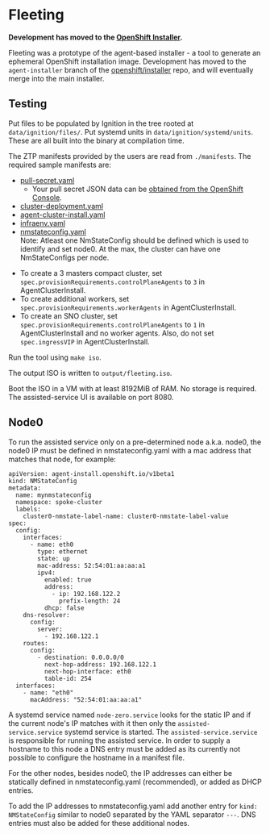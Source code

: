 Fleeting
========

**Development has moved to the [OpenShift Installer](https://github.com/openshift/installer/tree/agent-installer).**

Fleeting was a prototype of the agent-based installer - a tool to generate an
ephemeral OpenShift installation image. Development has moved to the
`agent-installer` branch of the
[openshift/installer](https://github.com/openshift/installer/tree/agent-installer)
repo, and will eventually merge into the main installer.

Testing
-------

Put files to be populated by Ignition in the tree rooted at
`data/ignition/files/`. Put systemd units in `data/ignition/systemd/units`.
These are all built into the binary at compilation time.

The ZTP manifests provided by the users are read from `./manifests`.
The required sample manifests are:
* [pull-secret.yaml](./manifests/samples/pull-secret.yaml)
   - Your pull secret JSON data can be [obtained from the OpenShift Console](https://console.redhat.com/openshift/install/pull-secret).
* [cluster-deployment.yaml](./manifests/samples/cluster-deployment.yaml)
* [agent-cluster-install.yaml](./manifests/samples/agent-cluster-install.yaml)
* [infraenv.yaml](./manifests/samples/infraenv.yaml)
* [nmstateconfig.yaml](./manifests/samples/nmstateconfig.yaml)
 <br>Note: Atleast one NmStateConfig should be defined which is used to identify and set node0. At the max, the cluster can have one NmStateConfigs per node.
 - To create a 3 masters compact cluster, set `spec.provisionRequirements.controlPlaneAgents` to `3` in AgentClusterInstall.
 - To create additional workers, set `spec.provisionRequirements.workerAgents` in AgentClusterInstall.
 - To create an SNO cluster, set `spec.provisionRequirements.controlPlaneAgents` to `1` in AgentClusterInstall and no worker agents. Also, do not set `spec.ingressVIP` in AgentClusterInstall.

Run the tool using `make iso`.

The output ISO is written to `output/fleeting.iso`.

Boot the ISO in a VM with at least 8192MiB of RAM. No storage is required.
The assisted-service UI is available on port 8080.

Node0
-------

To run the assisted service only on a pre-determined node a.k.a. node0, the node0 IP must be defined in nmstateconfig.yaml with a mac address that matches that node, for example:

```
apiVersion: agent-install.openshift.io/v1beta1
kind: NMStateConfig
metadata:
  name: mynmstateconfig
  namespace: spoke-cluster
  labels:
    cluster0-nmstate-label-name: cluster0-nmstate-label-value
spec:
  config:
    interfaces:
      - name: eth0
        type: ethernet
        state: up
        mac-address: 52:54:01:aa:aa:a1
        ipv4:
          enabled: true
          address:
            - ip: 192.168.122.2
              prefix-length: 24
          dhcp: false
    dns-resolver:
      config:
        server:
          - 192.168.122.1
    routes:
      config:
        - destination: 0.0.0.0/0
          next-hop-address: 192.168.122.1
          next-hop-interface: eth0
          table-id: 254
  interfaces:
    - name: "eth0"
      macAddress: "52:54:01:aa:aa:a1"
```

A systemd service named `node-zero.service` looks for the static IP and if the current node's IP matches with it then only the `assisted-service.service` systemd service is started. The `assisted-service.service` is responsible for running the assisted service. In order to supply a hostname to this node a DNS entry must be added as its currently not possible to configure the hostname in a manifest file.

For the other nodes, besides node0, the IP addresses can either be statically defined in nmstateconfig.yaml (recommended), or added as DHCP entries.

To add the IP addresses to nmstateconfig.yaml add another entry for `kind: NMStateConfig` similar to node0 separated by the YAML separator `---`. DNS entries must also be added for these additional nodes.
